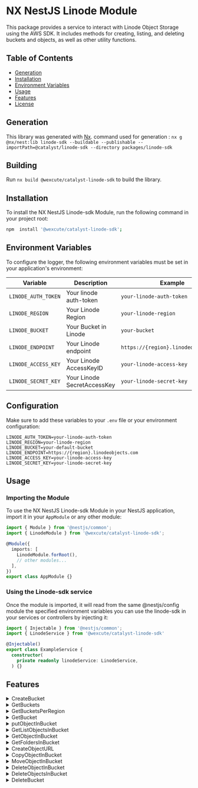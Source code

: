 # NX NestJS Linode Module

This package provides a service to interact with Linode Object Storage using the AWS SDK. It includes methods for creating, listing, and deleting buckets and objects, as well as other utility functions.

## Table of Contents

- [Generation](#Generation)
- [Installation](#installation)
- [Environment Variables](#environment-variables)
- [Usage](#usage)
- [Features](#Features)
- [License](#license)


## Generation

This library was generated with [Nx](https://nx.dev).
command used for generation :
`nx g @nx/nest:lib linode-sdk --buildable --publishable --importPath=@catalyst/linode-sdk --directory packages/linode-sdk`


## Building

Run `nx build @wexcute/catalyst-linode-sdk` to build the library.

## Installation

To install the NX NestJS Linode-sdk Module, run the following command in your project root:

```bash
npm  install '@wexcute/catalyst-linode-sdk';

```
## Environment Variables

To configure the logger, the following environment variables must be set in your application's environment:

| Variable             | Description                              | Example             |
| -------------------- | ---------------------------------------- | ------------------- |
| `LINODE_AUTH_TOKEN`       | Your linode auth-token               | `your-linode-auth-token` |
| `LINODE_REGION`   | Your Linode Region                    | `your-linode-region`    |
| `LINODE_BUCKET`     | Your Bucket in Linode | `your-bucket`        |
| `LINODE_ENDPOINT` | Your Linode endpoint              | `https://{region}.linodeobjects.com`   |
| `LINODE_ACCESS_KEY` | Your Linode AccessKeyID               | `your-linode-access-key`   |
| `LINODE_SECRET_KEY` | Your Linode SecretAccessKey               | `your-linode-secret-key`   |


## Configuration
Make sure to add these variables to your `.env` file or your environment configuration:

```env
LINODE_AUTH_TOKEN=your-linode-auth-token
LINODE_REGION=your-linode-region
LINODE_BUCKET=your-default-bucket
LINODE_ENDPOINT=https://{region}.linodeobjects.com
LINODE_ACCESS_KEY=your-linode-access-key
LINODE_SECRET_KEY=your-linode-secret-key
```

## Usage
### Importing the Module

To use the NX NestJS Linode-sdk Module in your NestJS application, import it in your `AppModule` or any other module:

```typescript
import { Module } from '@nestjs/common';
import { LinodeModule } from '@wexcute/catalyst-linode-sdk';

@Module({
  imports: [
    LinodeModule.forRoot(),
    // other modules...
  ],
})
export class AppModule {}
```

### Using the Linode-sdk service

Once the module is imported, it will read from the same @nestjs/config module the specified environment variables you can use the linode-sdk in your services or controllers by injecting it:


```typescript
import { Injectable } from '@nestjs/common';
import { LinodeService } from '@wexcute/catalyst-linode-sdk'

@Injectable()
export class ExampleService {
  constructor(
    private readonly linodeService: LinodeService,
  ) {}
```

## Features

<details>
<summary>
  CreateBucket
</summary>

```typescript
// The following example creates a bucket.

import { Injectable } from '@nestjs/common';
import { LinodeService } from '@wexcute/catalyst-linode-sdk';

@Injectable()
export class ExampleService {
  constructor(private readonly linodeService: LinodeService) {}

  async createBucket() {
    const input = {
      acl: 'private',         
      corsEnabled: false,      
      bucket: 'example-bucket', 
      region: 'ue-central-1',  
    };
    const response = await this.linodeService.createBucket(input);

    /* response example
    {
      "hostname": "example-bucket.eu-central-1.linodeobjects.com",
      "label": "example-bucket",
      "created": "2024-07-07T18:29:43",
      "region": "eu-central",
      "cluster": "eu-central-1",
    }
    */


  }
}
```
## CreateBucket Input

| Parameter             | Type                              | Description             |
| -------------------- | ---------------------------------------- | ------------------- |
| `acl`       |  string               | `(Optional)` Access Control List (ACL) settings for the bucket. Possible values are: private, public-read, public-read-write. private makes the bucket and its contents accessible only to the owner. public-read allows read access by anyone. public-read-write allows both read and write access by anyone. Defaults to private.|
| `corsEnabled`   |  boolean                    | `(Optional)` Whether Cross-Origin Resource Sharing (CORS) is enabled for the bucket. `Default is false.`    |
| `bucket`     |string |`(Required)` The name of the bucket to create.   |
| `region` | string             | `(Optional)` The region where the bucket will be created. Defaults to the region specified in environment variables.|
 


 # Note: 
  - The bucket must be unique and should not be used by any other bucket (from any customer) in the selected data center. Keep the following formatting requirements in mind:
   - Must be between 3 and 63 characters in length.
   - Can only contain lower-case characters, numbers, periods, and dashes.
   - Must start with a lowercase letter or number.
   - Cannot contain underscores (_), end with a dash (-) or period (.), have consecutive periods (.), or use dashes (-) adjacent to periods (.).
   - Cannot be formatted as IP addresses.



</details>


<details>
<summary>
  GetBuckets
</summary>

```typescript
// The following example retrieves a list of buckets.

import { Injectable } from '@nestjs/common';
import { LinodeService } from '@wexcute/catalyst-linode-sdk';

@Injectable()
export class ExampleService {
  constructor(private readonly linodeService: LinodeService) {}

      const response = await this.linodeService.getListBuckets();

    /* response example
    {
    "data": [
          {
              "hostname": "example-bucket.eu-central-1.linodeobjects.com",
              "label": "example-bucket",
              "created": "2024-07-04T22:29:48",
              "region": "eu-central",
              "cluster": "eu-central-1",
              "size": 0,
              "objects": 0
          },
         ],
          "page": 1,
          "pages": 1,
          "results": 3
      }
    */
    
  }
}
```

</details>

  <details>
  <summary>
     GetBucketsPerRegion
  </summary>

```typescript
// The following example retrieve all buckets per region

import { Injectable } from '@nestjs/common';
import { LinodeService } from '@wexcute/catalyst-linode-sdk';

@Injectable()
export class ExampleService {
  constructor(private readonly linodeService: LinodeService) {}
 
      const response = await this.linodeService.getBucketsPerRegion(region);

    /* response example
   {
    "data": [
        {
            "hostname": "example-bucket.eu-central-1.linodeobjects.com",
            "label": "example-bucket",
            "created": "2024-07-04T22:29:48",
            "region": "eu-central",
            "cluster": "eu-central-1",
            "size": 0,
            "objects": 0
        },
    ],
    "page": 1,
    "pages": 1,
    "results": 2
  }
    */
  }
}
```


## GetBucketsPerRegion Input

| Parameter             | Type                              | Description             |
| -------------------- | ---------------------------------------- | ------------------- |
| `region` | string             | `(Optional)` Defaults to the region specified in environment variables.|


</details>

  <details>
  <summary>
     GetBucket
  </summary>

```typescript
// The following example retrieve bucket

import { Injectable } from '@nestjs/common';
import { LinodeService } from '@wexcute/catalyst-linode-sdk';

@Injectable()
export class ExampleService {
  constructor(private readonly linodeService: LinodeService) {}
      const input = {
        bucket: 'eample-bucket;
        region: 'eu-central-1;
      }

      const response = await this.linodeService.getBucket(input);

    /* response example
    {
      "hostname": "example-bucket.eu-central-1.linodeobjects.com",
      "label": "example-bucket",
      "created": "2024-06-28T12:58:05",
      "region": "eu-central",
      "cluster": "eu-central-1",
      "size": 0,
      "objects": 0
    }
    */
    
  }
}
```



## GetBucket Input

| Parameter             | Type                              | Description             |
| -------------------- | ---------------------------------------- | ------------------- |
| `bucket` | string             | `(Optional)` Defaults to the bucket specified in environment variables.|
| `region` | string             | `(Optional)` Defaults to the region specified in environment variables.|



</details>



<details>
  <summary>
  putObjectInBucket
  </summary>


```typescript
// The following example put object in bucket

import { Injectable } from '@nestjs/common';
import { LinodeService } from '@wexcute/catalyst-linode-sdk';

@Injectable()
export class ExampleService {
  constructor(private readonly linodeService: LinodeService) {}

      const input = {
          bucket: "example-bucket",
          key: "files.txt",
          content: "Hello World!",
       }

      const response = await this.linodeService.putObjectInBucket(input);

    /* response example
     {
      "$metadata": {
            "httpStatusCode": 200,
            "requestId": "tx00000c889496f38466545-00232316b6-65e3314d-default",
            "attempts": 1,
            "totalRetryDelay": 0
          },
        "ETag": "\"2c935d77a374c30f029e8a131229087\""
      }
    */
  }
}
```
## PutObjectInBucket Input

| Parameter             | Type                              | Description             |
| -------------------- | ---------------------------------------- | ------------------- |
| `acl`       |  string               | `(Optional)` Access Control List (ACL) settings for the bucket. Possible values are: private, public-read, public-read-write. private makes the bucket and its contents accessible only to the owner. public-read allows read access by anyone. public-read-write allows both read and write access by anyone. Defaults to private.|
| `key`   |  string                    | `(Required)` filename   |
| `content`   | Buffer \| Uint8Array \| string | `(Required)` The file body, which can be provided as a Buffer, Uint8Array, or string.                  |
| `bucket`     |string |`(Optional)` Defaults to the bucket specified in environment variables.   |
| `region` | string             | `(Optional)` Defaults to the region specified in environment variables.|
| `options(path)`  | string | `(Optional)`  The folder path.     |
| `options(acl)`   | string | `(Optional)` Access Control List (ACL) settings for the folder. Possible values are: `private`, `public-read`, `public-read-write`. Defaults to `private`. |
 
</details>

<details>
  <summary>
  GetListObjectsInBucket
  </summary>


```typescript
// The following example retrieves a list of objects in bucket
import { Injectable } from '@nestjs/common';
import { LinodeService } from '@wexcute/catalyst-linode-sdk';

@Injectable()
export class ExampleService {
  constructor(private readonly linodeService: LinodeService) {}

      const input = {
        bucket: 'example-bucket' 
      }

      const response = await this.linodeService.getListObjectsInBucket(input);

    /* response example
    {
      {
    "$metadata": {
        "httpStatusCode": 200,
        "requestId": "tx000000195b2520f23g4fa-01268c073f-65db69c4-default",
        "attempts": 1,
        "totalRetryDelay": 0
    },
    "Contents": [
        {
            "Key": "example.txt",
            "LastModified": "2024-07-08T08:48:24.119Z",
            "ETag": "\"2c935d77a378c30f029e868236949087\"",
            "Size": 628,
            "StorageClass": "STANDARD"
        }
    ],
    "IsTruncated": false,
    "KeyCount": 1,
    "MaxKeys": 1000,
    "Name": "example-bucket",
    "Prefix": ""
    } 
    }
    */
  }
}
```



## GetListObjectsInBucket Input

| Parameter             | Type                              | Description             |
| -------------------- | ---------------------------------------- | ------------------- |
| `bucket` | string             | `(Optional)` Defaults to the bucket specified in environment variables.|
 `prefix`  | string | `(Optional)` A prefix to filter the objects in the bucket. `(folderName)` |


</details>





<details>
  <summary>
  GetObjectInBucket
  </summary>


```typescript
// The following example retrieve an object in bucket
import { Injectable } from '@nestjs/common';
import { LinodeService } from '@wexcute/catalyst-linode-sdk';

@Injectable()
export class ExampleService {
  constructor(private readonly linodeService: LinodeService) {}

      const input = {
        bucket: 'example-bucket',
        key: "file.txt"
      }

      const response = await this.linodeService. getObjectInBucket(input);

    /* response example
    {
     {
        "$metadata": {
            "httpStatusCode": 200,
            "requestId": "tx00000ead0f2e54cb52830-00asdade06-b84df929-default",
            "attempts": 1,
            "totalRetryDelay": 0
        },
        "AcceptRanges": "bytes",
        "LastModified": "2024-07-08T23:36:29.000Z",
        "ContentLength": 40575,
        "ETag": "\"f9b8198e93d0f60b2050b8dsdaw65b\"",
        "ContentType": "application/octet-stream",
        "Metadata": {}
     }
    }
    */
  }
}
```





## GetObjectInBucket Input

| Parameter             | Type                              | Description             |
| -------------------- | ---------------------------------------- | ------------------- |
| `bucket` | string             | `(Optional)` Defaults to the bucket specified in environment variables.|
 `key`  | string | `(Required)` The file path |


</details>





<details>
  <summary>
  GetFoldersInBucket
  </summary>


```typescript
// The following example retrieves list of folders in bucket

import { Injectable } from '@nestjs/common';
import { LinodeService } from '@wexcute/catalyst-linode-sdk';

@Injectable()
export class ExampleService {
  constructor(private readonly linodeService: LinodeService) {}

      const input = {
        bucket: 'example-bucket',
      }

      const response = await this.linodeService.getFoldersInBucket(input);

    /* response example
      [
        {
            "Prefix": "images/"
        },
        {
            "Prefix": "programming/"
        }
      ]
    */
  }
}
```



## GetFoldersInBucket Input

| Parameter             | Type                              | Description             |
| -------------------- | ---------------------------------------- | ------------------- |
| `bucket` | string             | `(Optional)` Defaults to the bucket specified in environment variables.|


</details>




<details>
  <summary>
  CreateObjectURL
  </summary>


```typescript
// The following example  for an create object url within a bucket.

import { Injectable } from '@nestjs/common';
import { LinodeService } from '@wexcute/catalyst-linode-sdk';

@Injectable()
export class ExampleService {
  constructor(private readonly linodeService: LinodeService) {}

      const input = {
        bucket: 'example-bucket',
        key: 'filePath';
        expires: 60;
      }

      const response = await this.linodeService.createObjectURL(input);

    /* response example
        return url link for example:
         https://example-bucket.eu-central-1.linodeobjects.com/files/file.txt
    */
  }
}
```



## CreateObjectURL Input

| Parameter             | Type                              | Description             |
| -------------------- | ---------------------------------------- | ------------------- |
| `bucket` | string             | `(Optional)` Defaults to the bucket specified in environment variables.|
 `key`  | string | `(Required)` The file path |
 `expires`  | number | `(Optional)`The time in seconds before the URL expires. . Defaults to `60 sec`. |


</details>





<details>
  <summary>
  CopyObjectInBucket
  </summary>


```typescript
// The following example copy an object within a bucket.

import { Injectable } from '@nestjs/common';
import { LinodeService } from '@wexcute/catalyst-linode-sdk';

@Injectable()
export class ExampleService {
  constructor(private readonly linodeService: LinodeService) {}

      const input = {
        sourceBucket: 'example-bucket';
        fileSource: 'files/file.txt';
        destinationBucket: 'new-bucket;
        key: 'newfiles/file.txt';
      }

      const response = await this.linodeService.copyObjectInBucket(input);

    /* response example
       {
        "$metadata": {
            "httpStatusCode": 200,
            "requestId": "tx00000d14dc914ce654640-00668c6626-65d412d8-default",
            "attempts": 1,
            "totalRetryDelay": 0
        },
        "CopyObjectResult": {
            "ETag": "2e4b6f1117e6d0f63c973c79ff88531f",
            "LastModified": "2024-07-08T22:20:22.501Z"
        }
      }
    */
  }
}
```


## CopyObjectInBucket Input

| Parameter             | Type   | Description                                                                                          |
| --------------------- | ------ | ---------------------------------------------------------------------------------------------------- |
| `sourceBucket`      | string | `(Optional)` The name of the bucket containing the source object to be copied. Defaults to the bucket specified in environment variables.                     |
| `fileSource`        | string | `(Required)` The file path of the source object.                           |
| `destinationBucket` | string | `(Optional)` The name of the bucket where the object will be copied to. Defaults to the bucket specified in environment variables.                              |
| `key`               | string | `(Required)` The new file path.        |                 


</details>




<details>
  <summary>
  MoveObjectInBucket
  </summary>


```typescript
// The following example moves an object within a bucket.

import { Injectable } from '@nestjs/common';
import { LinodeService } from '@wexcute/catalyst-linode-sdk';

@Injectable()
export class ExampleService {
  constructor(private readonly linodeService: LinodeService) {}

      const input = {
        sourceBucket: 'example-bucket';
        fileSource: 'files/file.txt';
        destinationBucket: 'new-bucket;
        key: 'newfiles/file.txt';
      }

      const response = await this.linodeService.moveObjectInBucket(input);

    /* response example
      {
      "$metadata": {
          "httpStatusCode": 200
        }
      }
    */
  }
}
```


## MoveObjectInBucket Input

| Parameter             | Type   | Description                                                                                          |
| --------------------- | ------ | ---------------------------------------------------------------------------------------------------- |
| `sourceBucket`      | string | `(Optional)` The name of the bucket containing the source object to be moved. Defaults to the bucket specified in environment variables.                     |
| `fileSource`        | string | `(Required)` The file path of the source object.                           |
| `destinationBucket` | string | `(Optional)` The name of the bucket where the object will be moved to. Defaults to the bucket specified in environment variables.                              |
| `key`               | string | `(Required)` The new file path.        |                 


</details>






<details>
  <summary>
  DeleteObjectInBucket
  </summary>


```typescript
// The following example deletes an object in a bucket.

import { Injectable } from '@nestjs/common';
import { LinodeService } from '@wexcute/catalyst-linode-sdk';

@Injectable()
export class ExampleService {
  constructor(private readonly linodeService: LinodeService) {}

      const input = {
        bucket: 'example-bucket';
        key: 'files/file.txt';
      }

      const response = await this.linodeService.deleteObjectInBucket(input);

    /* response example
      {
        "$metadata": {
            "httpStatusCode": 204,
            "requestId": "tx000003a4416952f3dc6c7-00668c682f-b85eae8f-default",
            "attempts": 1,
            "totalRetryDelay": 0
          }
       }
      */
  }
}
```


## DeleteObjectInBucket Input

| Parameter             | Type   | Description                                                                                          |
| --------------------- | ------ | ---------------------------------------------------------------------------------------------------- |
| `bucket`  | string | `(Optional)` The name of the bucket containing the object to be deleted. Defaults to the bucket specified in environment variables. |
| `key`               | string | `(Required)` The  file path.        |                 


</details>





<details>
  <summary>
  DeleteObjectsInBucket
  </summary>


```typescript
// The following example deletes multiple objects in a bucket.

import { Injectable } from '@nestjs/common';
import { LinodeService } from '@wexcute/catalyst-linode-sdk';

@Injectable()
export class ExampleService {
  constructor(private readonly linodeService: LinodeService) {}

      const input = {
        bucket: 'example-bucket';
        key: ['files/file.txt', 'programming.file.js'];
      }

      const response = await this.linodeService.deleteObjectsInBucket(input);

    /* response example
      {
        "$metadata": {
            "httpStatusCode": 204,
            "requestId": "tx000003a4416952f3dc6c7-00668c682f-b85eae8f-default",
            "attempts": 1,
            "totalRetryDelay": 0
          }
       }
      */
  }
}
```


## DeleteObjectsInBucket Input

| Parameter             | Type   | Description                                                                                          |
| --------------------- | ------ | ---------------------------------------------------------------------------------------------------- |
| `bucket`  | string | `(Optional)` The name of the bucket containing the object to be deleted. Defaults to the bucket specified in environment variables. |
| `keys`    | array  | `(Required)` An array of file paths of the objects to be deleted.                                       |
               


</details>



<details>
  <summary>
  DeleteBucket
  </summary>


```typescript
// The following example deletes a bucket from Linode Object Storage.

import { Injectable } from '@nestjs/common';
import { LinodeService } from '@wexcute/catalyst-linode-sdk';

@Injectable()
export class ExampleService {
  constructor(private readonly linodeService: LinodeService) {}

      const input = {
        bucket: 'example-bucket';
      }

      const response = await this.linodeService.deleteBucket(input);

    /* response example
      {
          $metadata: {
            httpStatusCode: 204,
          },
       }
    */
  }
}
```


## DeleteBucket Input

| Parameter             | Type   | Description                                                                                          |
| --------------------- | ------ | ---------------------------------------------------------------------------------------------------- |
| `bucket`  | string | `(Optional)` The name of the bucket to be deleted. Defaults to the bucket specified in environment variables. |
   

</details>

